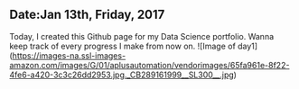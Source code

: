 ## Date:Jan 13th, Friday, 2017

Today, I created this Github page for my Data Science portfolio. Wanna keep track of every progress I make from now on.
![Image of day1]
(https://images-na.ssl-images-amazon.com/images/G/01/aplusautomation/vendorimages/65fa961e-8f22-4fe6-a420-3c3c26dd2953.jpg._CB289161999__SL300__.jpg)